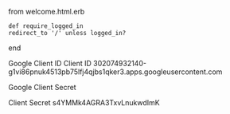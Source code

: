 from welcome.html.erb

<!--	<%= link_to(#'Log in with Facebook!', '/auth/facebook') %>

	<% #if session[:user_id] %>
	  <h1><%=# @user.name %></h1>
	  <h2>Email: <%= @user.email %></h2>
	  <h2>Facebook UID: <%= @user.uid %></h2>
	  <img src="<%= @user.image %>">
	<% #else %>
	  <%= link_to(#'Log in with Facebook!', '/auth/facebook') %>
	<%# end %> -->

	def require_logged_in
  	redirect_to '/' unless logged_in?
  end


  Google Client ID
  Client ID
302074932140-g1vi86pnuk4513pb75lfj4qjbs1qker3.apps.googleusercontent.com

Google Client Secret

Client Secret
s4YMMk4AGRA3TxvLnukwdImK


